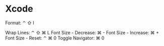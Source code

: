 
# Xcode

Format:               ⌃ ⇧ I

Wrap Lines:           ⌃ ⇧ ⌘ L
Font Size - Decrease: ⌘ -
Font Size - Increase: ⌘ +
Font Size - Reset:    ⌃ ⌘ 0
Toggle Navigator:     ⌘ 0

